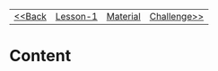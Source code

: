 |                     |                          |                          |                                     |
|-------------------- |------------------------- |------------------------- |------------------------------------ |
| [<<Back](./index.md) | [Lesson-1](./lesson-1.md) | [Material](./material.md) | [Challenge>>](./challenge/readme.md) |


# Content
